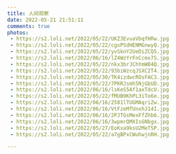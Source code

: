 ```yaml
---
title: 人间观察
date: 2022-05-21 21:51:11
comments: true
photos:
 - https://s2.loli.net/2022/05/22/UKZ3EvuaVbqfHRw.jpg
 - https://s2.loli.net/2022/05/22/cgxPSdHENMGnwyQ.jpg
 - https://s2.loli.net/2022/05/22/yvSknY2UeDiZCQ5.jpg
 - https://s2.loli.net/2022/06/16/lZ4WzYrFnCcmx7S.jpg
 - https://s2.loli.net/2022/05/22/nkx3brJChYmW84Q.jpg
 - https://s2.loli.net/2022/05/22/93biWzcqJSXC2T4.jpg
 - https://s2.loli.net/2022/05/30/TK4izdwcROsFAC3.jpg
 - https://s2.loli.net/2022/05/22/7PKRJsmh5NjGbUD.jpg
 - https://s2.loli.net/2022/06/16/lsKeS5Af1axTdcU.jpg
 - https://s2.loli.net/2022/05/22/fMUB9KhPL3iTo6e.jpg
 - https://s2.loli.net/2022/06/16/2581lTUGMAqriZw.jpg
 - https://s2.loli.net/2022/06/16/VtFzeMfUnxhJ14I.jpg
 - https://s2.loli.net/2022/06/16/2PJTGsMexFfZhb6.jpg
 - https://s2.loli.net/2022/06/16/3wpmrQMXIsGNbgx.jpg
 - https://s2.loli.net/2022/05/27/EoKxa9ksU2MeTSP.jpg
 - https://s2.loli.net/2022/05/22/a7gBPxCWuhwjnRH.jpg

---
```


